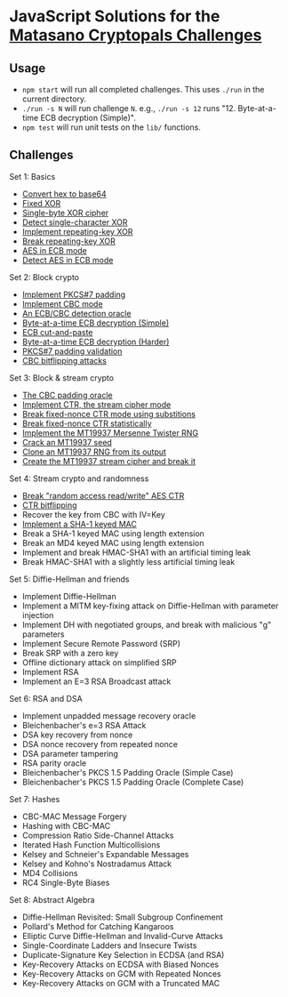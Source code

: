 # JavaScript Solutions for the [Matasano Cryptopals Challenges](https://cryptopals.com/)

## Usage

* `npm start` will run all completed challenges. This uses `./run` in the current directory.
* `./run -s N` will run challenge `N`. e.g., `./run -s 12` runs "12. Byte-at-a-time ECB decryption (Simple)".
* `npm test` will run unit tests on the `lib/` functions.

## Challenges

Set 1: Basics

* [Convert hex to base64](sets/1/01.js)
* [Fixed XOR](sets/1/02.js)
* [Single-byte XOR cipher](sets/1/03.js)
* [Detect single-character XOR](sets/1/04.js)
* [Implement repeating-key XOR](sets/1/05.js)
* [Break repeating-key XOR](sets/1/06.js)
* [AES in ECB mode](sets/1/07.js)
* [Detect AES in ECB mode](sets/1/08.js)

Set 2: Block crypto

* [Implement PKCS#7 padding](sets/2/09.js)
* [Implement CBC mode](sets/2/10.js)
* [An ECB/CBC detection oracle](sets/2/11.js)
* [Byte-at-a-time ECB decryption (Simple)](sets/2/12.js)
* [ECB cut-and-paste](sets/2/13.js)
* [Byte-at-a-time ECB decryption (Harder)](sets/2/14.js)
* [PKCS#7 padding validation](sets/2/15.js)
* [CBC bitflipping attacks](sets/2/16.js)

Set 3: Block & stream crypto

* [The CBC padding oracle](sets/3/17.js)
* [Implement CTR, the stream cipher mode](sets/3/18.js)
* [Break fixed-nonce CTR mode using substitions](sets/3/19.js)
* [Break fixed-nonce CTR statistically](sets/3/20.js)
* [Implement the MT19937 Mersenne Twister RNG](sets/3/21.js)
* [Crack an MT19937 seed](sets/3/22.js)
* [Clone an MT19937 RNG from its output](sets/3/23.js)
* [Create the MT19937 stream cipher and break it](sets/3/24.js)

Set 4: Stream crypto and randomness

* [Break "random access read/write" AES CTR](sets/4/25.js)
* [CTR bitflipping](sets/4/26.js)
* Recover the key from CBC with IV=Key
* [Implement a SHA-1 keyed MAC](sets/4/28.js)
* Break a SHA-1 keyed MAC using length extension
* Break an MD4 keyed MAC using length extension
* Implement and break HMAC-SHA1 with an artificial timing leak
* Break HMAC-SHA1 with a slightly less artificial timing leak

Set 5: Diffie-Hellman and friends

* Implement Diffie-Hellman
* Implement a MITM key-fixing attack on Diffie-Hellman with parameter injection
* Implement DH with negotiated groups, and break with malicious "g" parameters
* Implement Secure Remote Password (SRP)
* Break SRP with a zero key
* Offline dictionary attack on simplified SRP
* Implement RSA
* Implement an E=3 RSA Broadcast attack

Set 6: RSA and DSA

* Implement unpadded message recovery oracle
* Bleichenbacher's e=3 RSA Attack
* DSA key recovery from nonce
* DSA nonce recovery from repeated nonce
* DSA parameter tampering
* RSA parity oracle
* Bleichenbacher's PKCS 1.5 Padding Oracle (Simple Case)
* Bleichenbacher's PKCS 1.5 Padding Oracle (Complete Case)

Set 7: Hashes

* CBC-MAC Message Forgery
* Hashing with CBC-MAC
* Compression Ratio Side-Channel Attacks
* Iterated Hash Function Multicollisions
* Kelsey and Schneier's Expandable Messages
* Kelsey and Kohno's Nostradamus Attack
* MD4 Collisions
* RC4 Single-Byte Biases

Set 8: Abstract Algebra

* Diffie-Hellman Revisited: Small Subgroup Confinement
* Pollard's Method for Catching Kangaroos
* Elliptic Curve Diffie-Hellman and Invalid-Curve Attacks
* Single-Coordinate Ladders and Insecure Twists
* Duplicate-Signature Key Selection in ECDSA (and RSA)
* Key-Recovery Attacks on ECDSA with Biased Nonces
* Key-Recovery Attacks on GCM with Repeated Nonces
* Key-Recovery Attacks on GCM with a Truncated MAC
